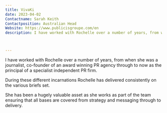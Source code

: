 ```yaml
---
title: VivaKi
date: 2023-04-02
Contactname: Sarah Keith
Contactposition: Australian Head
Website: https://www.publicisgroupe.com/en
description: I have worked with Rochelle over a number of years, from when she was a journalist, co-founder of an award winning PR agency through to now as the principal of a specialist independent PR firm.



---
```




I have worked with Rochelle over a number of years, from when she was a journalist, co-founder of an award winning PR agency through to now as the principal of a specialist independent PR firm.

During these different incarnations Rochelle has delivered consistently on the various briefs set.

She has been a hugely valuable asset as she works as part of the team ensuring that all bases are covered from strategy and messaging through to delivery.
